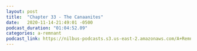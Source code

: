 ```yaml
---
layout: post
title:  "Chapter 33 - The Canaanites"
date:   2020-11-14-21:49:01 -0500
podcast_duration: "01:04:52.09"
categories: a-remnant
podcast_link: https://nilbus-podcasts.s3.us-east-2.amazonaws.com/A+Remnant+Shall+Return/33+-+Chapter+33+-+The+Canaanites.mp3
---
```

